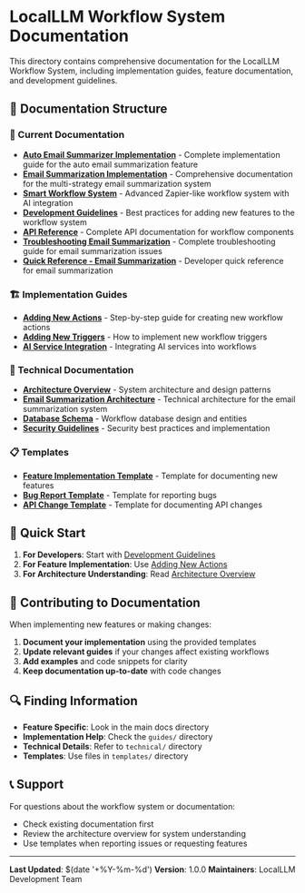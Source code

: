 # LocalLLM Workflow System Documentation

This directory contains comprehensive documentation for the LocalLLM Workflow System, including implementation guides, feature documentation, and development guidelines.

## 📁 Documentation Structure

### 📖 Current Documentation
- **[Auto Email Summarizer Implementation](./AUTO_EMAIL_SUMMARIZER.md)** - Complete implementation guide for the auto email summarization feature
- **[Email Summarization Implementation](./EMAIL_SUMMARIZATION_IMPLEMENTATION.md)** - Comprehensive documentation for the multi-strategy email summarization system
- **[Smart Workflow System](./SMART_WORKFLOW_SYSTEM.md)** - Advanced Zapier-like workflow system with AI integration
- **[Development Guidelines](./DEVELOPMENT_GUIDELINES.md)** - Best practices for adding new features to the workflow system
- **[API Reference](./API_REFERENCE.md)** - Complete API documentation for workflow components
- **[Troubleshooting Email Summarization](./TROUBLESHOOTING_EMAIL_SUMMARIZATION.md)** - Complete troubleshooting guide for email summarization issues
- **[Quick Reference - Email Summarization](./QUICK_REFERENCE_EMAIL_SUMMARIZATION.md)** - Developer quick reference for email summarization

### 🏗️ Implementation Guides
- **[Adding New Actions](./guides/ADDING_NEW_ACTIONS.md)** - Step-by-step guide for creating new workflow actions
- **[Adding New Triggers](./guides/ADDING_NEW_TRIGGERS.md)** - How to implement new workflow triggers
- **[AI Service Integration](./guides/AI_SERVICE_INTEGRATION.md)** - Integrating AI services into workflows

### 🔧 Technical Documentation
- **[Architecture Overview](./technical/ARCHITECTURE.md)** - System architecture and design patterns
- **[Email Summarization Architecture](./technical/EMAIL_SUMMARIZATION_ARCHITECTURE.md)** - Technical architecture for the email summarization system
- **[Database Schema](./technical/DATABASE_SCHEMA.md)** - Workflow database design and entities
- **[Security Guidelines](./technical/SECURITY.md)** - Security best practices and implementation

### 📋 Templates
- **[Feature Implementation Template](./templates/FEATURE_TEMPLATE.md)** - Template for documenting new features
- **[Bug Report Template](./templates/BUG_TEMPLATE.md)** - Template for reporting bugs
- **[API Change Template](./templates/API_CHANGE_TEMPLATE.md)** - Template for documenting API changes

## 🚀 Quick Start

1. **For Developers**: Start with [Development Guidelines](./DEVELOPMENT_GUIDELINES.md)
2. **For Feature Implementation**: Use [Adding New Actions](./guides/ADDING_NEW_ACTIONS.md) 
3. **For Architecture Understanding**: Read [Architecture Overview](./technical/ARCHITECTURE.md)

## 📝 Contributing to Documentation

When implementing new features or making changes:

1. **Document your implementation** using the provided templates
2. **Update relevant guides** if your changes affect existing workflows
3. **Add examples** and code snippets for clarity
4. **Keep documentation up-to-date** with code changes

## 🔍 Finding Information

- **Feature Specific**: Look in the main docs directory
- **Implementation Help**: Check the `guides/` directory  
- **Technical Details**: Refer to `technical/` directory
- **Templates**: Use files in `templates/` directory

## 📞 Support

For questions about the workflow system or documentation:
- Check existing documentation first
- Review the architecture overview for system understanding
- Use templates when reporting issues or requesting features

---

**Last Updated**: $(date '+%Y-%m-%d')
**Version**: 1.0.0
**Maintainers**: LocalLLM Development Team